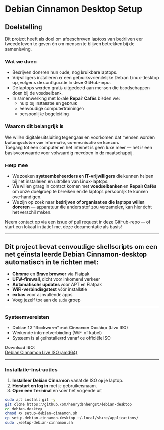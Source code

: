 
# Debian Cinnamon Desktop Setup

## Doelstelling

Dit project heeft als doel om afgeschreven laptops van bedrijven een tweede leven te geven én om mensen te blijven betrekken bij de samenleving.

### Wat we doen

- Bedrijven doneren hun oude, nog bruikbare laptops.
- Vrijwilligers installeren er een gebruiksvriendelijke Debian Linux-desktop op, volgens de configuratie in deze GitHub-repo.
- De laptops worden gratis uitgedeeld aan mensen die boodschappen doen bij de voedselbank.
- In samenwerking met lokale **Repair Cafés** bieden we:
  - hulp bij installatie en gebruik
  - eenvoudige computertrainingen
  - persoonlijke begeleiding

### Waarom dit belangrijk is

We willen digitale uitsluiting tegengaan en voorkomen dat mensen worden buitengesloten van informatie, communicatie en kansen.  
Toegang tot een computer en het internet is geen luxe meer — het is een basisvoorwaarde voor volwaardig meedoen in de maatschappij.

### Help mee

- We zoeken **systeembeheerders en IT-vrijwilligers** die kunnen helpen bij het installeren en uitrollen van Linux-laptops.
- We willen graag in contact komen met **voedselbanken** en **Repair Cafés** om onze doelgroep te bereiken en de laptops persoonlijk te kunnen overhandigen.
- We zijn op zoek naar **bedrijven of organisaties die laptops willen doneren** — apparatuur die anders stof zou verzamelen, kan hier écht het verschil maken.

Neem contact op via een issue of pull request in deze GitHub-repo — of start een lokaal initiatief met deze documentatie als basis!

---

## Dit project bevat eenvoudige shellscripts om een net geïnstalleerde Debian Cinnamon-desktop automatisch in te richten met:

- **Chrome** en **Brave browser** via Flatpak
- **UFW-firewall**, dicht voor inkomend verkeer
- **Automatische updates** voor APT en Flatpak
- **WiFi-verbindingstest** vóór installatie
- **extras** voor aanvullende apps
- Voeg jezelf toe aan de `sudo` groep

---

### Systeemvereisten

- Debian 12 "Bookworm" met Cinnamon Desktop (Live ISO)
- Werkende internetverbinding (WiFi of kabel)
- Systeem is al geïnstalleerd vanaf de officiële ISO

Download ISO:  
[Debian Cinnamon Live ISO (amd64)](https://cdimage.debian.org/debian-cd/current-live/amd64/iso-hybrid/)

---

### Installatie-instructies

1. **Installeer Debian Cinnamon** vanaf de ISO op je laptop.
2. **Herstart en log in** met je gebruikersnaam.
3. **Open een Terminal** en voer het volgende uit:

```bash / desktop
sudo apt install git -y
git clone https://github.com/henrydenhengst/debian-desktop
cd debian-desktop
chmod +x setup-debian-cinnamon.sh
cp setup-debian-cinnamon.desktop ~/.local/share/applications/
sudo ./setup-debian-cinnamon.sh


